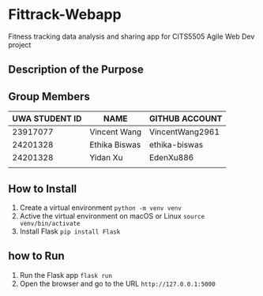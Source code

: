 # Fittrack-Webapp

Fitness tracking data analysis and sharing app for CITS5505 Agile Web Dev project

## Description of the Purpose

## Group Members

| UWA STUDENT ID | NAME         | GITHUB ACCOUNT  |
| -------------- | ------------ | --------------- |
| 23917077       | Vincent Wang | VincentWang2961 |
| 24201328       | Ethika Biswas| ethika-biswas   |
| 24201328       | Yidan Xu     | EdenXu886       |
|                |              |                 |

## How to Install

1. Create a virtual environment `python -m venv venv`
2. Active the virtual environment on macOS or Linux  `source venv/bin/activate`
3. Install Flask `pip install Flask`

## how to Run

1. Run the Flask app `flask run`
2. Open the browser and go to the URL `http://127.0.0.1:5000`

